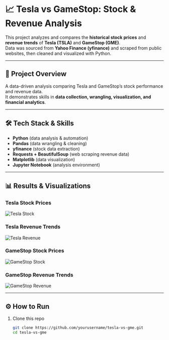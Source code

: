 # 📈 Tesla vs GameStop: Stock & Revenue Analysis  

This project analyzes and compares the **historical stock prices** and **revenue trends** of **Tesla (TSLA)** and **GameStop (GME)**.  
Data was sourced from **Yahoo Finance (yfinance)** and scraped from public websites, then cleaned and visualized with Python.  

---

## 🚀 Project Overview  
A data-driven analysis comparing Tesla and GameStop’s stock performance and revenue data.  
It demonstrates skills in **data collection, wrangling, visualization, and financial analytics**.  

---

## 🛠️ Tech Stack & Skills  
- **Python** (data analysis & automation)  
- **Pandas** (data wrangling & cleaning)  
- **yfinance** (stock data extraction)  
- **Requests + BeautifulSoup** (web scraping revenue data)  
- **Matplotlib** (data visualization)  
- **Jupyter Notebook** (analysis environment)  

---

## 📊 Results & Visualizations  

### Tesla Stock Prices  
![Tesla Stock](screenshots/plot_0.png)

### Tesla Revenue Trends  
![Tesla Revenue](screenshots/plot_1.png)

### GameStop Stock Prices  
![GameStop Stock](screenshots/plot_2.png)

### GameStop Revenue Trends  
![GameStop Revenue](screenshots/plot_3.png)

---

## ⚙️ How to Run  
1. Clone this repo  
   ```bash
   git clone https://github.com/yourusername/tesla-vs-gme.git
   cd tesla-vs-gme
